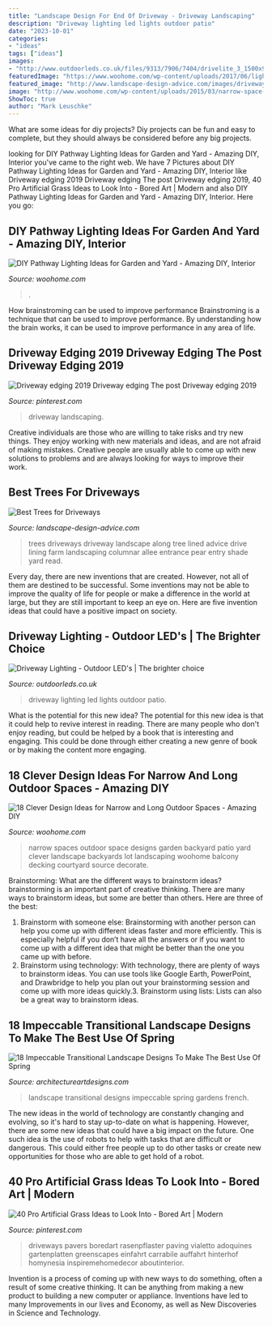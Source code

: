 ```yaml
---
title: "Landscape Design For End Of Driveway - Driveway Landscaping"
description: "Driveway lighting led lights outdoor patio"
date: "2023-10-01"
categories:
- "ideas"
tags: ["ideas"]
images:
- "http://www.outdoorleds.co.uk/files/9313/7906/7404/drivelite_3_1500x900.jpg"
featuredImage: "https://www.woohome.com/wp-content/uploads/2017/06/lighting-ideas-for-pathway-14.jpg"
featured_image: "http://www.landscape-design-advice.com/images/driveway-trees.jpg"
image: "http://www.woohome.com/wp-content/uploads/2015/03/narrow-space-designs-woohome-10.jpg"
ShowToc: true
author: "Mark Leuschke"
---
```



What are some ideas for diy projects?
Diy projects can be fun and easy to complete, but they should always be considered before any big projects.

	

		
looking for DIY Pathway Lighting Ideas for Garden and Yard - Amazing DIY, Interior you've came to the right web. We have 7 Pictures about DIY Pathway Lighting Ideas for Garden and Yard - Amazing DIY, Interior like Driveway edging 2019 Driveway edging The post Driveway edging 2019, 40 Pro Artificial Grass Ideas to Look Into - Bored Art | Modern and also DIY Pathway Lighting Ideas for Garden and Yard - Amazing DIY, Interior. Here you go:
		
    
## DIY Pathway Lighting Ideas For Garden And Yard - Amazing DIY, Interior

<img loading=lazy src="https://www.woohome.com/wp-content/uploads/2017/06/lighting-ideas-for-pathway-14.jpg" onerror="this.onerror=null;this.src='https://tse3.mm.bing.net/th?id=OIP.r7a3ifWfcvWCXl_lqE-VMwHaL1&amp;pid=15.1';" alt="DIY Pathway Lighting Ideas for Garden and Yard - Amazing DIY, Interior">

_Source: woohome.com_

>. 

	

How brainstroming can be used to improve performance
Brainstroming is a technique that can be used to improve performance. By understanding how the brain works, it can be used to improve performance in any area of life.

    
## Driveway Edging 2019 Driveway Edging The Post Driveway Edging 2019

<img loading=lazy src="https://i.pinimg.com/736x/8f/3d/d4/8f3dd44a6877dd7487d6446b3f119ccf.jpg" onerror="this.onerror=null;this.src='https://tse1.mm.bing.net/th?id=OIP.OrgUtrJQIej6aeN3pvQa2gHaJ4&amp;pid=15.1';" alt="Driveway edging 2019 Driveway edging The post Driveway edging 2019">

_Source: pinterest.com_

>driveway landscaping. 

	

Creative individuals are those who are willing to take risks and try new things. They enjoy working with new materials and ideas, and are not afraid of making mistakes. Creative people are usually able to come up with new solutions to problems and are always looking for ways to improve their work.

    
## Best Trees For Driveways

<img loading=lazy src="http://www.landscape-design-advice.com/images/driveway-trees.jpg" onerror="this.onerror=null;this.src='https://tse3.mm.bing.net/th?id=OIP.dJKLciJS23dO76UspO4HfQHaE_&amp;pid=15.1';" alt="Best Trees for Driveways">

_Source: landscape-design-advice.com_

>trees driveways driveway landscape along tree lined advice drive lining farm landscaping columnar allee entrance pear entry shade yard read. 

	

Every day, there are new inventions that are created. However, not all of them are destined to be successful. Some inventions may not be able to improve the quality of life for people or make a difference in the world at large, but they are still important to keep an eye on. Here are five invention ideas that could have a positive impact on society.

    
## Driveway Lighting - Outdoor LED&#039;s | The Brighter Choice

<img loading=lazy src="http://www.outdoorleds.co.uk/files/9313/7906/7404/drivelite_3_1500x900.jpg" onerror="this.onerror=null;this.src='https://tse1.mm.bing.net/th?id=OIP.11_GdHVbAEEcTtZZ3KHRRQHaEc&amp;pid=15.1';" alt="Driveway Lighting - Outdoor LED&#039;s | The brighter choice">

_Source: outdoorleds.co.uk_

>driveway lighting led lights outdoor patio. 

	

What is the potential for this new idea?
The potential for this new idea is that it could help to revive interest in reading. There are many people who don't enjoy reading, but could be helped by a book that is interesting and engaging. This could be done through either creating a new genre of book or by making the content more engaging.

    
## 18 Clever Design Ideas For Narrow And Long Outdoor Spaces - Amazing DIY

<img loading=lazy src="http://www.woohome.com/wp-content/uploads/2015/03/narrow-space-designs-woohome-10.jpg" onerror="this.onerror=null;this.src='https://tse1.mm.bing.net/th?id=OIP.7sVdJGBmpnJ09np8Dl18egHaJ4&amp;pid=15.1';" alt="18 Clever Design Ideas for Narrow and Long Outdoor Spaces - Amazing DIY">

_Source: woohome.com_

>narrow spaces outdoor space designs garden backyard patio yard clever landscape backyards lot landscaping woohome balcony decking courtyard source decorate. 

	

Brainstorming: What are the different ways to brainstorm ideas?
brainstorming is an important part of creative thinking. There are many ways to brainstorm ideas, but some are better than others. Here are three of the best:
1. Brainstorm with someone else: Brainstorming with another person can help you come up with different ideas faster and more efficiently. This is especially helpful if you don’t have all the answers or if you want to come up with a different idea that might be better than the one you came up with before.
2. Brainstorm using technology: With technology, there are plenty of ways to brainstorm ideas. You can use tools like Google Earth, PowerPoint, and Drawbridge to help you plan out your brainstorming session and come up with more ideas quickly.3. Brainstorm using lists: Lists can also be a great way to brainstorm ideas.

    
## 18 Impeccable Transitional Landscape Designs To Make The Best Use Of Spring

<img loading=lazy src="https://www.architectureartdesigns.com/wp-content/uploads/2015/04/18-Impeccable-Transitional-Landscape-Designs-To-Make-The-Best-Use-Of-Spring-1-630x945.jpg" onerror="this.onerror=null;this.src='https://tse4.mm.bing.net/th?id=OIP.bjRgre5yP6QILpSyPCayEQHaLH&amp;pid=15.1';" alt="18 Impeccable Transitional Landscape Designs To Make The Best Use Of Spring">

_Source: architectureartdesigns.com_

>landscape transitional designs impeccable spring gardens french. 

	

The new ideas in the world of technology are constantly changing and evolving, so it's hard to stay up-to-date on what is happening. However, there are some new ideas that could have a big impact on the future. One such idea is the use of robots to help with tasks that are difficult or dangerous. This could either free people up to do other tasks or create new opportunities for those who are able to get hold of a robot.

    
## 40 Pro Artificial Grass Ideas To Look Into - Bored Art | Modern

<img loading=lazy src="https://i.pinimg.com/736x/fb/d3/56/fbd356c586b67c546a1c6bd6f1489b55.jpg" onerror="this.onerror=null;this.src='https://tse4.mm.bing.net/th?id=OIP.Z3g867Gq3DpFn-vyQrYybgHaJ_&amp;pid=15.1';" alt="40 Pro Artificial Grass Ideas to Look Into - Bored Art | Modern">

_Source: pinterest.com_

>driveways pavers boredart rasenpflaster paving vialetto adoquines gartenplatten greenscapes einfahrt carrabile auffahrt hinterhof homynesia inspiremehomedecor aboutinterior. 

	

Invention is a process of coming up with new ways to do something, often a result of some creative thinking. It can be anything from making a new product to building a new computer or appliance. Inventions have led to many Improvements in our lives and Economy, as well as New Discoveries in Science and Technology.

